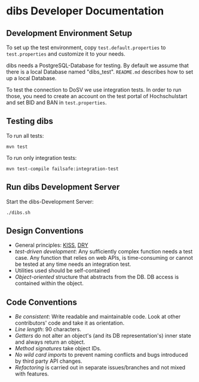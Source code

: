 dibs Developer Documentation
===========================

Development Environment Setup
-----------------------------

To set up the test environment, copy `test.default.properties` to
`test.properties` and customize it to your needs.

dibs needs a PostgreSQL-Database for testing. By default we assume that there is a
local Database named "dibs_test". `README.md` describes how to set up a local Database.

To test the connection to DoSV we use integration tests. 
In order to run those, you need to create an account on the test portal of Hochschulstart
and set BID and BAN in `test.properties`.

Testing dibs 
-----------

To run all tests:

    mvn test

To run only integration tests:

    mvn test-compile failsafe:integration-test

Run dibs Development Server 
--------------------------

Start the dibs-Development Server:

    ./dibs.sh

Design Conventions
------------------
   * General principles: [KISS](http://en.wikipedia.org/wiki/KISS_principle),
   [DRY](http://en.wikipedia.org/wiki/Don%27t_repeat_yourself)
   * *test-driven development*: Any sufficiently complex function needs a test case. Any
   function that relies on web APIs, is time-consuming or cannot be tested at any time
   needs an integration test.
   * Utilities used should be self-contained
   * *Object-oriented* structure that abstracts from the DB. DB access is contained within
   the object.

Code Conventions
----------------
   * *Be consistent*: Write readable and maintainable code. Look at other contributors' code
   and take it as orientation.
   * *Line length*: 90 characters.
   * *Getters* do not alter an object's (and its DB representation's) inner state and always
   return an object.
   * *Method signatures* take object IDs.
   * *No wild card imports* to prevent naming conflicts and bugs introduced by third party
   API changes.
   * *Refactoring* is carried out in separate issues/branches and not mixed with features.
